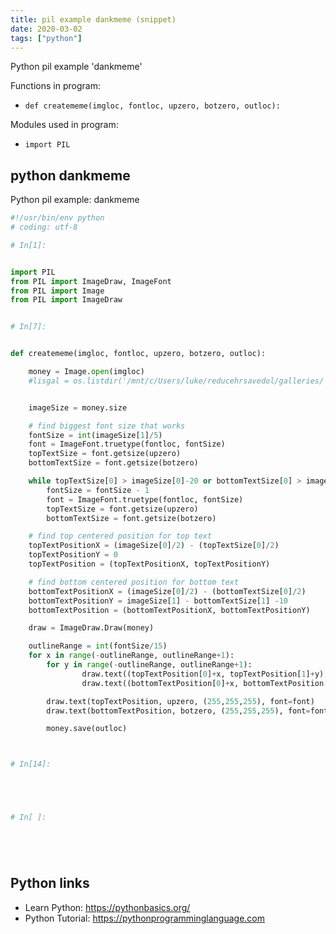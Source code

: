 ```yaml
---
title: pil example dankmeme (snippet)
date: 2020-03-02
tags: ["python"]
---
```

Python pil example 'dankmeme'

Functions in program: 
* `def creatememe(imgloc, fontloc, upzero, botzero, outloc):`

Modules used in program: 
* `import PIL`

## python dankmeme

Python pil example: dankmeme

```python
#!/usr/bin/env python
# coding: utf-8

# In[1]:


import PIL
from PIL import ImageDraw, ImageFont
from PIL import Image
from PIL import ImageDraw


# In[7]:


def creatememe(imgloc, fontloc, upzero, botzero, outloc):

    money = Image.open(imgloc)
    #lisgal = os.listdir('/mnt/c/Users/luke/reducehrsavedol/galleries/')


    imageSize = money.size

    # find biggest font size that works
    fontSize = int(imageSize[1]/5)
    font = ImageFont.truetype(fontloc, fontSize)
    topTextSize = font.getsize(upzero)
    bottomTextSize = font.getsize(botzero)

    while topTextSize[0] > imageSize[0]-20 or bottomTextSize[0] > imageSize[0]-20:
        fontSize = fontSize - 1
        font = ImageFont.truetype(fontloc, fontSize)
        topTextSize = font.getsize(upzero)
        bottomTextSize = font.getsize(botzero)

    # find top centered position for top text
    topTextPositionX = (imageSize[0]/2) - (topTextSize[0]/2)
    topTextPositionY = 0
    topTextPosition = (topTextPositionX, topTextPositionY)

    # find bottom centered position for bottom text
    bottomTextPositionX = (imageSize[0]/2) - (bottomTextSize[0]/2)
    bottomTextPositionY = imageSize[1] - bottomTextSize[1] -10
    bottomTextPosition = (bottomTextPositionX, bottomTextPositionY)

    draw = ImageDraw.Draw(money)

    outlineRange = int(fontSize/15)
    for x in range(-outlineRange, outlineRange+1):
        for y in range(-outlineRange, outlineRange+1):
                draw.text((topTextPosition[0]+x, topTextPosition[1]+y), upzero, (0,0,0), font=font)
                draw.text((bottomTextPosition[0]+x, bottomTextPosition[1]+y), botzero, (0,0,0), font=font)

        draw.text(topTextPosition, upzero, (255,255,255), font=font)
        draw.text(bottomTextPosition, botzero, (255,255,255), font=font)

        money.save(outloc)



# In[14]:





# In[ ]:






```

## Python links

- Learn Python: https://pythonbasics.org/
- Python Tutorial: https://pythonprogramminglanguage.com
